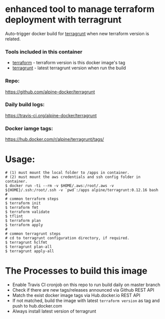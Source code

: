 # enhanced tool to manage terraform deployment with terragrunt

Auto-trigger docker build for [terragrunt](https://github.com/gruntwork-io/terragrunt) when new terraform version is related.

### Tools included in this container

* [terraform](https://terraform.io) - terraform version is this docker image's tag
* [terragrunt](https://github.com/gruntwork-io/terragrunt) - latest terragrunt version when run the build

### Repo:

https://github.com/alpine-docker/terragrunt

### Daily build logs:

https://travis-ci.org/alpine-docker/terragrunt

### Docker iamge tags:

https://hub.docker.com/r/alpine/terragrunt/tags/

# Usage:

    # (1) must mount the local folder to /apps in container.
    # (2) must mount the aws credentials and ssh config folder in container.
    $ docker run -ti --rm -v $HOME/.aws:/root/.aws -v ${HOME}/.ssh:/root/.ssh -v `pwd`:/apps alpine/terragrunt:0.12.16 bash
    #
    # common terraform steps
    $ terraform init
    $ terraform fmt
    $ terraform validate
    $ tflint
    $ terraform plan
    $ terraform apply
    #
    # common terragrunt steps
    # cd to terragrunt configuration directory, if required.
    $ terragrunt hclfmt
    $ terragrunt plan-all
    $ terragrunt apply-all

# The Processes to build this image

* Enable Travis CI cronjob on this repo to run build daily on master branch
* Check if there are new tags/releases announced via Github REST API
* Match the exist docker image tags via Hub.docker.io REST API
* If not matched, build the image with latest `terraform version` as tag and push to hub.docker.com
* Always install latest version of terragrunt
